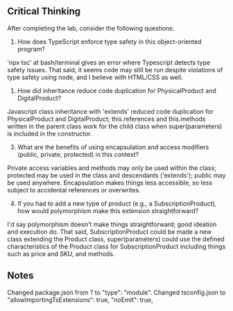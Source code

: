 ## Critical Thinking
After completing the lab, consider the following questions:

1.  How does TypeScript enforce type safety in this object-oriented program?

'npx tsc' at bash/terminal gives an error where Typescript detects type safety issues.  That said, it seems code may still be run despite violations of type safety using node, and I believe with HTML/CSS as well.

1.  How did inheritance reduce code duplication for PhysicalProduct and DigitalProduct?

Javascript class inheritance with 'extends' reduced code duplication for PhysicalProduct and DigitalProduct; this.references and this.methods written in the parent class work for the child class when super(parameters) is included in the constructor.

3.  What are the benefits of using encapsulation and access modifiers (public, private, protected) in this context?

Private access variables and methods may only be used within the class; protected may be used in the class and descendants ('extends'); public may be used anywhere.  Encapsulation makes things less accessible, so less subject to accidental references or overwrites.

4.  If you had to add a new type of product (e.g., a SubscriptionProduct), how would polymorphism make this extension straightforward?

I'd say polymorphism doesn't make things straightforward; good ideation and execution do.  That said, SubscriptionProduct could be made a new class extending the Product class, super(parameters) could use the defined characteristics of the Product class for SubscriptionProduct including things such as price and SKU, and methods.

## Notes

Changed package.json from ? to "type": "module".
Changed tsconfig.json to   "allowImportingTsExtensions": true,  "noEmit": true,  